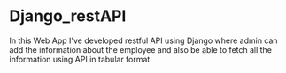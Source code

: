 # Django_restAPI
In this Web App I've developed restful API using Django where admin can add the information about the employee and also be able to fetch all the information using API in tabular format.
